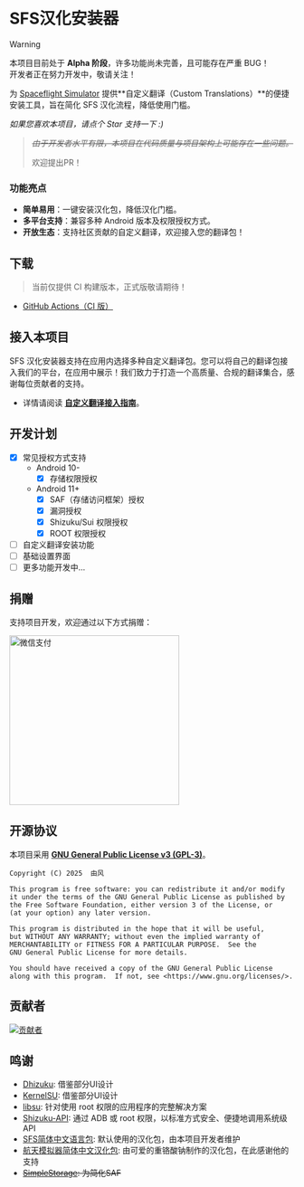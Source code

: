 # SFS汉化安装器

> [!WARNING]
> 本项目目前处于 **Alpha 阶段**，许多功能尚未完善，且可能存在严重 BUG！  
> 开发者正在努力开发中，敬请关注！

为 [Spaceflight Simulator](https://spaceflightsimulator.com/) 提供**自定义翻译（Custom Translations）**的便捷安装工具，旨在简化 SFS 汉化流程，降低使用门槛。

*如果您喜欢本项目，请点个 Star 支持一下 :)*

> ~~*由于开发者水平有限，本项目在代码质量与项目架构上可能存在一些问题。*~~
> 
> 欢迎提出PR！

### 功能亮点

- **简单易用**：一键安装汉化包，降低汉化门槛。
- **多平台支持**：兼容多种 Android 版本及权限授权方式。
- **开放生态**：支持社区贡献的自定义翻译，欢迎接入您的翻译包！

## 下载

> 当前仅提供 CI 构建版本，正式版敬请期待！

- [GitHub Actions（CI 版）](https://github.com/youfeng11/SFS-CustomTranslations-Installer/actions/workflows/android.yml)

## 接入本项目

SFS 汉化安装器支持在应用内选择多种自定义翻译包。您可以将自己的翻译包接入我们的平台，在应用中展示！我们致力于打造一个高质量、合规的翻译集合，感谢每位贡献者的支持。

- 详情请阅读 **[自定义翻译接入指南](INTEGRATE.md)**。

## 开发计划

- [x] 常见授权方式支持
  - Android 10-
    - [x] 存储权限授权
  - Android 11+
    - [x] SAF（存储访问框架）授权
    - [x] 漏洞授权
    - [x] Shizuku/Sui 权限授权
    - [x] ROOT 权限授权
- [ ] 自定义翻译安装功能
- [ ] 基础设置界面
- [ ] 更多功能开发中...

## 捐赠

支持项目开发，欢迎通过以下方式捐赠：

<img src="https://pan.tenire.com/view.php/40a71c2ac20505ac131046925d138129.png" width="300" alt="微信支付">

## 开源协议

本项目采用 [**GNU General Public License v3 (GPL-3)**](LICENSE)。
```
Copyright (C) 2025  由风

This program is free software: you can redistribute it and/or modify
it under the terms of the GNU General Public License as published by
the Free Software Foundation, either version 3 of the License, or
(at your option) any later version.

This program is distributed in the hope that it will be useful,
but WITHOUT ANY WARRANTY; without even the implied warranty of
MERCHANTABILITY or FITNESS FOR A PARTICULAR PURPOSE.  See the
GNU General Public License for more details.

You should have received a copy of the GNU General Public License
along with this program.  If not, see <https://www.gnu.org/licenses/>.
```

## 贡献者

<a href="https://github.com/youfeng11/SFS-CustomTranslations-Installer/graphs/contributors">
  <img src="https://contrib.rocks/image?repo=youfeng11/SFS-CustomTranslations-Installer"  alt="贡献者"/>
</a>

## 鸣谢
- [Dhizuku](https://github.com/iamr0s/Dhizuku): 借鉴部分UI设计
- [KernelSU](https://github.com/tiann/KernelSU): 借鉴部分UI设计
- [libsu](https://github.com/topjohnwu/libsu): 针对使用 root 权限的应用程序的完整解决方案
- [Shizuku-API](https://github.com/RikkaApps/Shizuku-API): 通过 ADB 或 root 权限，以标准方式安全、便捷地调用系统级 API
- [SFS简体中文语言包](https://gitee.com/YouFeng11/SFS-zh-CN-Translation): 默认使用的汉化包，由本项目开发者维护
- [航天模拟器简体中文汉化包](https://github.com/sTheNight/Spaceflight-Simulator-CNlang): 由可爱的重铬酸钠制作的汉化包，在此感谢他的支持
- ~~[SimpleStorage](https://github.com/anggrayudi/SimpleStorage): 为简化SAF~~
